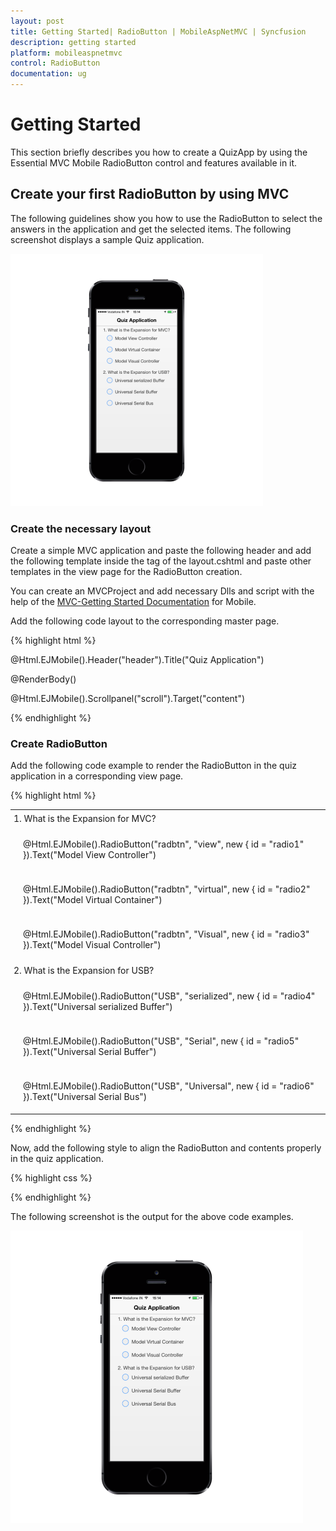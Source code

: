 ```yaml
---
layout: post
title: Getting Started| RadioButton | MobileAspNetMVC | Syncfusion
description: getting started
platform: mobileaspnetmvc
control: RadioButton
documentation: ug
---
```


# Getting Started

This section briefly describes you how to create a QuizApp by using the Essential MVC Mobile RadioButton control and features available in it.

## Create your first RadioButton by using MVC

The following guidelines show you how to use the RadioButton to select the answers in the application and get the selected items. The following screenshot displays a sample Quiz application.

![](Getting-Started_images/Getting-Started_img1.png)




### Create the necessary layout

Create a simple MVC application and paste the following header and add the following template inside the <body> tag of the layout.cshtml and paste other templates in the view page for the RadioButton creation.

You can create an MVCProject and add necessary Dlls and script with the help of the [MVC-Getting Started Documentation](http://docs.syncfusion.com/js/) for Mobile.

Add the following code layout to the corresponding master page.

{% highlight html %}

@Html.EJMobile().Header("header").Title("Quiz Application")



<div id="content">



<div>



@RenderBody()



</div>



</div>



@Html.EJMobile().Scrollpanel("scroll").Target("content")



{% endhighlight %}



### Create RadioButton

Add the following code example to render the RadioButton in the quiz application in a corresponding view page.

{% highlight html  %}

<!--RadioButton content-->

<div id="content">

<div>



<table border="0" cellpadding="5">

<tr>

<td>1. What is the Expansion for MVC?

</td>

</tr>

<tr>

<td class="align">

@Html.EJMobile().RadioButton("radbtn", "view", new { id = "radio1" }).Text("Model View Controller")

</td>

</tr>

<tr>

<td class="align">

@Html.EJMobile().RadioButton("radbtn", "virtual", new { id = "radio2" }).Text("Model Virtual Container")

</td>

</tr>

<tr>

<td class="align">

@Html.EJMobile().RadioButton("radbtn", "Visual", new { id = "radio3" }).Text("Model Visual Controller")

</tr>





<tr>

<td>2. What is the Expansion for USB?

</td>

</tr>





<tr>

<td class="align">

@Html.EJMobile().RadioButton("USB", "serialized", new { id = "radio4" }).Text("Universal serialized Buffer")

</td>

</tr>

<tr>

<td class="align">

@Html.EJMobile().RadioButton("USB", "Serial", new { id = "radio5" }).Text("Universal Serial Buffer")

</td>

</tr>

<tr>

<td class="align">

@Html.EJMobile().RadioButton("USB", "Universal", new { id = "radio6" }).Text("Universal Serial Bus")

</td>

</tr>





</table>

</div>

</div>



{% endhighlight %}



Now, add the following style to align the RadioButton and contents properly in the quiz application.

{% highlight css  %}

<style>

td {

padding: 5px;

}



td.align {

padding-left: 20px;

}

</style>



{% endhighlight %}



The following screenshot is the output for the above code examples.

![](Getting-Started_images/Getting-Started_img2.png)





